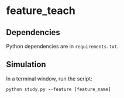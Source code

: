 # feature_teach

## Dependencies

Python dependencies are in `requirements.txt`.

## Simulation

In a terminal window, run the script:
```
python study.py --feature [feature_name]
```
